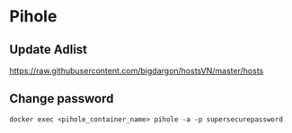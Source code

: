 # Pihole

## Update Adlist

https://raw.githubusercontent.com/bigdargon/hostsVN/master/hosts

## Change password

```
docker exec <pihole_container_name> pihole -a -p supersecurepassword
```